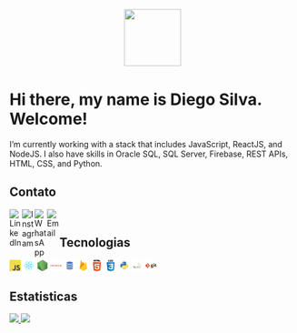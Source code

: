 <p align="center">
  <img src="https://github.com/user-attachments/assets/76ca50e4-54cd-4fc5-8ece-39fafb29c12d" width="100" height="100" />
</p>

# Hi there, my name is Diego Silva. Welcome!

I’m currently working with a stack that includes JavaScript, ReactJS, and NodeJS. I also have skills in Oracle SQL, SQL Server, Firebase, REST APIs, HTML, CSS, and Python.





## Contato
<a target="_blank" href="https://www.linkedin.com/in/diego-silva-96234318b/?originalSubdomain=br">
  <img align="left" alt="LinkedIn" width="22px" src="https://github.com/user-attachments/assets/a68c33ed-6e53-4153-9973-b0776fd60047" />
</a>
<a target="_blank" href="https://www.instagram.com/diegodosites?igsh=MWZscTgzendxaTdkYw%3D%3D&utm_source=qr">
  <img align="left" alt="Instagram" width="22px" src="https://github.com/user-attachments/assets/b73ea682-c0bc-4f5c-a598-48b9b824e70e" />
</a>
<a target="_blank" href="https://api.whatsapp.com/send?phone=5515996289420">
  <img align="left" alt="WhatsApp" width="22px" src="https://github.com/user-attachments/assets/5503d131-29bf-4e41-b449-b7fa1b088822" />
</a>
<a target="_blank" href="mailto:digssilva2000@outlook.com">
  <img align="left" alt="Email" width="22px" src="https://github.com/user-attachments/assets/edd841c4-5e1f-4d86-872e-c34add7fdf5d" />
</a>
  
&nbsp;

## Tecnologias
<code><img height="20" src="https://raw.githubusercontent.com/github/explore/80688e429a7d4ef2fca1e82350fe8e3517d3494d/topics/javascript/javascript.png"></code>
<code><img height="20" src="https://raw.githubusercontent.com/github/explore/80688e429a7d4ef2fca1e82350fe8e3517d3494d/topics/react/react.png"></code>
<code><img height="20" src="https://raw.githubusercontent.com/github/explore/80688e429a7d4ef2fca1e82350fe8e3517d3494d/topics/nodejs/nodejs.png"></code>
<code><img height="20" src="https://raw.githubusercontent.com/github/explore/80688e429a7d4ef2fca1e82350fe8e3517d3494d/topics/oracle/oracle.png"></code>
<code><img height="20" src="https://raw.githubusercontent.com/github/explore/80688e429a7d4ef2fca1e82350fe8e3517d3494d/topics/sql/sql.png"></code>
<code><img height="20" src="https://raw.githubusercontent.com/github/explore/80688e429a7d4ef2fca1e82350fe8e3517d3494d/topics/firebase/firebase.png"></code>
<code><img height="20" src="https://raw.githubusercontent.com/github/explore/80688e429a7d4ef2fca1e82350fe8e3517d3494d/topics/html/html.png"></code>
<code><img height="20" src="https://raw.githubusercontent.com/github/explore/80688e429a7d4ef2fca1e82350fe8e3517d3494d/topics/css/css.png"></code>
<code><img height="20" src="https://raw.githubusercontent.com/github/explore/80688e429a7d4ef2fca1e82350fe8e3517d3494d/topics/python/python.png"></code>
<code><img height="20" src="https://raw.githubusercontent.com/github/explore/80688e429a7d4ef2fca1e82350fe8e3517d3494d/topics/mysql/mysql.png"></code>
<code><img height="20" src="https://raw.githubusercontent.com/github/explore/80688e429a7d4ef2fca1e82350fe8e3517d3494d/topics/git/git.png"></code>

## Estatisticas
<div>
<a href="https://github.com/seu-usuário-aqui">
<img loading="lazy" height="180em" src="https://github-readme-stats.vercel.app/api/top-langs/?username=diegosilvadv&layout=compact&langs_count=7&theme=dracula"/>
<img loading="lazy" height="180em" src="https://github-readme-stats.vercel.app/api?username=diegosilvadv&show_icons=true&theme=dracula&include_all_commits=true&count_private=true"/>
</div>

